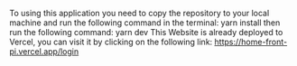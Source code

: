 To using this application you need to copy the repository to your local machine and run the following command in the terminal:
yarn install
then run the following command:
yarn dev
This Website is already deployed to Vercel, you can visit it by clicking on the following link:
https://home-front-pi.vercel.app/login
